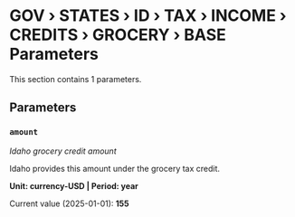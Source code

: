 # GOV › STATES › ID › TAX › INCOME › CREDITS › GROCERY › BASE Parameters

This section contains 1 parameters.

## Parameters

### `amount`
*Idaho grocery credit amount*

Idaho provides this amount under the grocery tax credit.

**Unit: currency-USD | Period: year**

Current value (2025-01-01): **155**


